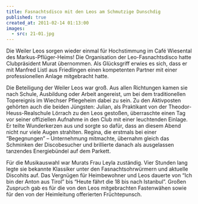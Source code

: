 ```yaml
---
title: Fasnachtsdisco mit den Leos am Schmutzige Dunschdig
published: true
created_at: 2011-02-14 01:13:00
images:
  - src: 21-01.jpg
---
```


Die Weiler Leos sorgen wieder einmal für Hochstimmung im Café Wiesental des Markus-Pflüger-Heims! Die Organisation der Leo-Fasnachtsdisco hatte Clubpräsident Murat übernommen. Als Glücksgriff erwies es sich, dass er mit Manfred Listl aus Friedlingen einen kompetenten Partner mit einer professionellen Anlage mitgebracht hatte.

Die Beteiligung der Weiler Leos war groß. Aus allen Richtungen kamen sie nach Schule, Ausbildung oder Arbeit angereist, um bei dem traditionellen Topereignis im Wiechser Pflegeheim dabei zu sein. Zu den Aktivposten gehörten auch die beiden Jüngsten: Julian, als Praktikant von der Theodor-Heuss-Realschule Lörrach zu den Leos gestoßen, überraschte einen Tag vor seiner offiziellen Aufnahme in den Club mit einer leuchtenden Einlage. Er teilte Wunderkerzen aus und sorgte so dafür, dass an diesem Abend nicht nur viele Augen strahlten. Regina, die erstmals bei einer “Begegnungen” – Unternehmung mitmachte, übernahm gleich das Schminken der Discobesucher und brillierte danach als ausgelassen tanzendes Energiebündel auf dem Parkett.

Für die Musikauswahl war Murats Frau Leyla zuständig. Vier Stunden lang legte sie bekannte Klassiker unter den Fasnachtsohrwürmern und aktuelle Discohits auf. Das Vergnügen für Heimbewohner und Leos dauerte von “Ich bin der Anton aus Tirol” bis “Heute fährt die 18 bis nach Istanbul”.
Großen Zuspruch gab es für die von den Leos mitgebrachten Fastenwähen sowie für den von der Heimleitung offerierten Früchtepunsch.
